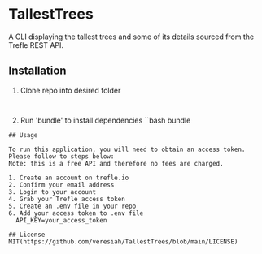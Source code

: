# TallestTrees
 
 A CLI displaying the tallest trees and some of its details sourced from the Trefle REST API. 
 
## Installation

 1. Clone repo into desired folder 
 ```bash git clone git@github.com:veresiah/TallestTrees.git 
 ``` 
 ```bash cd TallestTrees
 ```
 2. Run 'bundle' to install dependencies 
 ``bash bundle 
 ```
 ## Usage 
 
To run this application, you will need to obtain an access token. Please follow to steps below: 
Note: this is a free API and therefore no fees are charged. 

 1. Create an account on trefle.io
 2. Confirm your email address
 3. Login to your account
 4. Grab your Trefle access token 
 5. Create an .env file in your repo
 6. Add your access token to .env file 
   API_KEY=your_access_token
   
 ## License 
 MIT(https://github.com/veresiah/TallestTrees/blob/main/LICENSE)
